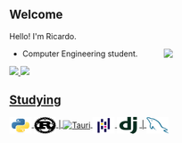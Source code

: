 
<div>
  <h2>Welcome</h2>
Hello! I'm Ricardo.

  <a href="https://www.rteixeira.com.br" target="_blank"><img width="45%" align="right" src="https://i.ibb.co/FBd7JVP/68747470733a2f2f692e6962622e636f2f5933343452534c2f657a6769662d332d3334316335353538616237372e676966.png" target="_blank"></a>
- Computer Engineering student.
</div>

  
<div>
  <a href="https://github.com/Ricardtds">
  <img width="45%" src="https://github-readme-stats.vercel.app/api?username=ricardtds&show_icons=true&theme=merko&include_all_commits=true&count_private=true"/>
  <img width="45%" src="https://github-readme-stats.vercel.app/api/top-langs/?username=ricardtds&layout=compact&langs_count=5&theme=merko"/>
</div>
  
<!-- --- -->
  
## Studying

<div>
  <img align="center" alt="Python" height="30" width="40" src="https://raw.githubusercontent.com/devicons/devicon/master/icons/python/python-original.svg"/>
  <img align="center" alt="Rust" height="30" width="40" src="https://raw.githubusercontent.com/devicons/devicon/master/icons/rust/rust-plain.svg"/>
  |
  <img align="center" alt="Tauri" height="30" width="40" src="https://raw.githubusercontent.com/tauri-apps/tauri/dev/app-icon.png"/>
  <img align="center" alt="Pandas" height="30" width="40" src="https://raw.githubusercontent.com/devicons/devicon/master/icons/pandas/pandas-original.svg"/>
  <img align="center" alt="Django" height="30" width="40" src="https://raw.githubusercontent.com/devicons/devicon/master/icons/django/django-plain.svg"/>
  |
  <img align="center" alt="MySQL" height="30" width="40" src="https://raw.githubusercontent.com/devicons/devicon/master/icons/mysql/mysql-plain.svg"/>
</div>

